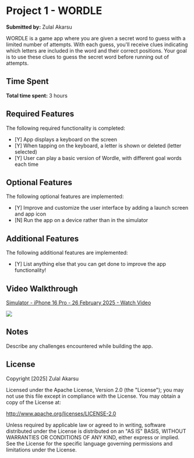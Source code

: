 # Project 1 - WORDLE

**Submitted by:** Zulal Akarsu

WORDLE is a game app where you are given a secret word to guess with a limited number of attempts. With each guess, you'll receive clues indicating which letters are included in the word and their correct positions. Your goal is to use these clues to guess the secret word before running out of attempts.

## Time Spent
**Total time spent:** 3 hours

## Required Features
The following required functionality is completed:

- [Y] App displays a keyboard on the screen
- [Y] When tapping on the keyboard, a letter is shown or deleted (letter selected)
- [Y] User can play a basic version of Wordle, with different goal words each time

## Optional Features
The following optional features are implemented:

- [Y] Improve and customize the user interface by adding a launch screen and app icon
- [N] Run the app on a device rather than in the simulator

## Additional Features
The following additional features are implemented:

- [Y] List anything else that you can get done to improve the app functionality!

## Video Walkthrough
<div>
    <a href="https://www.loom.com/share/dd88d6980927455ebbf1ee37ffa6b79b">
      <p>Simulator - iPhone 16 Pro - 26 February 2025 - Watch Video</p>
    </a>
    <a href="https://www.loom.com/share/dd88d6980927455ebbf1ee37ffa6b79b">
      <img style="max-width:300px;" src="https://cdn.loom.com/sessions/thumbnails/dd88d6980927455ebbf1ee37ffa6b79b-31d25f450e2e03fb-full-play.gif">
    </a>
  </div>


## Notes
Describe any challenges encountered while building the app.

## License

Copyright [2025] Zulal Akarsu

Licensed under the Apache License, Version 2.0 (the "License");
you may not use this file except in compliance with the License.
You may obtain a copy of the License at:

http://www.apache.org/licenses/LICENSE-2.0

Unless required by applicable law or agreed to in writing, software
distributed under the License is distributed on an "AS IS" BASIS,
WITHOUT WARRANTIES OR CONDITIONS OF ANY KIND, either express or implied.
See the License for the specific language governing permissions and
limitations under the License.

